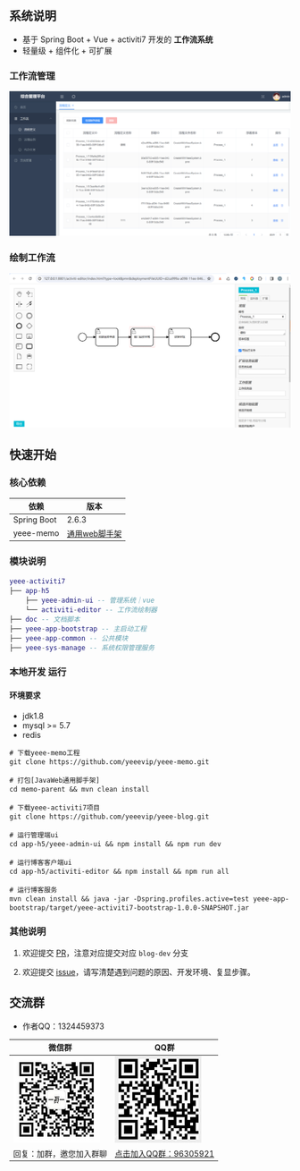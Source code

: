 
## 系统说明

- 基于 Spring Boot + Vue + activiti7 开发的 **工作流系统**
- 轻量级 + 组件化 + 可扩展

### 工作流管理

![](doc/activiti7/images/act-manage1.png)

### 绘制工作流

![](doc/activiti7/images/act-editor1.png)

## 快速开始

### 核心依赖

| 依赖                          | 版本                                                   |
|-----------------------------|------------------------------------------------------|
| Spring Boot                 | 2.6.3                                                |
| yeee-memo                   | [通用web脚手架](https://gitee.com/yeeevip/yeee-memo.git) |

### 模块说明

```lua
yeee-activiti7
├── app-h5
    ├── yeee-admin-ui -- 管理系统｜vue
    └── activiti-editor -- 工作流绘制器
├── doc -- 文档脚本
├── yeee-app-bootstrap -- 主启动工程
├── yeee-app-common -- 公共模块
├── yeee-sys-manage -- 系统权限管理服务
```

### 本地开发 运行

#### 环境要求

- jdk1.8
- mysql >= 5.7
- redis

```
# 下载yeee-memo工程
git clone https://github.com/yeeevip/yeee-memo.git

# 打包[JavaWeb通用脚手架]
cd memo-parent && mvn clean install

# 下载yeee-activiti7项目
git clone https://github.com/yeeevip/yeee-blog.git

# 运行管理端ui
cd app-h5/yeee-admin-ui && npm install && npm run dev

# 运行博客客户端ui
cd app-h5/activiti-editor && npm install && npm run all

# 运行博客服务
mvn clean install && java -jar -Dspring.profiles.active=test yeee-app-bootstrap/target/yeee-activiti7-bootstrap-1.0.0-SNAPSHOT.jar
```

### 其他说明

1. 欢迎提交 [PR](https://www.yeee.vip)，注意对应提交对应 `blog-dev` 分支

2. 欢迎提交 [issue](https://gitee.com/yeeevip/yeee-blog/issues)，请写清楚遇到问题的原因、开发环境、复显步骤。

## 交流群

- 作者QQ：1324459373

| 微信群                             | QQ群                                                                           |
|---------------------------------|-------------------------------------------------------------------------------|
| ![作者微信](doc/yeee/images/yeee_wp.jpg) | ![](doc/yeee/images/yeee-memo-qq.jpg)                                              |
| 回复：加群，邀您加入群聊                    | <a href="https://qm.qq.com/q/oLSCm1Ksjm" target="_blank">点击加入QQ群：96305921</a> |

